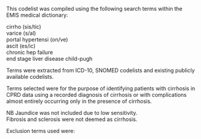 This codelist was compiled using the following search terms within the EMIS medical dictionary:

cirrho (sis/tic)  
varice (s/al)  
portal hypertensi (on/ve)  
ascit (es/ic)  
chronic hep failure  
end stage liver disease
child-pugh

Terms were extracted from ICD-10, SNOMED codelists and existing publicly available codelists.

Terms selected were for the purpose of identifying patients with cirrhosis in CPRD data using a recorded diagnosis of cirrhosis 
or with complications almost entirely occurring only in the presence of cirrhosis.

NB Jaundice was not included due to low sensitivity.  
Fibrosis and sclerosis were not deemed as cirrhosis.

Exclusion terms used were:
